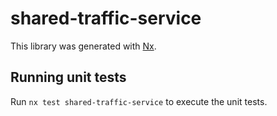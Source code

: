 # shared-traffic-service

This library was generated with [Nx](https://nx.dev).

## Running unit tests

Run `nx test shared-traffic-service` to execute the unit tests.
